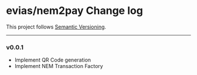 # evias/nem2pay Change log

This project follows [Semantic Versioning](CONTRIBUTING.md).

---

### v0.0.1

- Implement QR Code generation
- Implement NEM Transaction Factory
